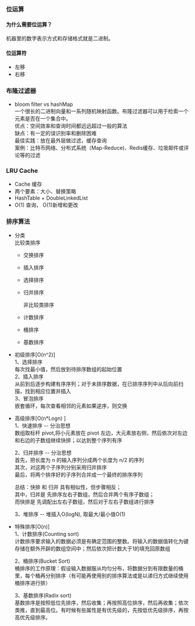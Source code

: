 ### 位运算  
#### 为什么需要位运算？ 
  机器里的数字表示方式和存储格式就是二进制。  

#### 位运算符   
* 左移
* 右移  


### 布隆过滤器
* bloom filter vs hashMap  
	一个很长的二进制向量和一系列随机映射函数。布隆过滤器可以用于检索一个元素是否在一个集合中。  
	优点：空间效率和查询时间都远远超过一般的算法  
	缺点：有一定的误识别率和删除困难  
	最佳实践：放在最外层做过滤，缓存查询  
	案例：比特币网络、分布式系统（Map-Reduce)、Redis缓存、垃圾邮件或评论等的过滤  


### LRU Cache  
* Cache 缓存
* 两个要素：大小、替换策略
* HashTable + DoubleLinkedList  
* O(1) 查询， O(1)新增和更改  


### 排序算法
* 分类  
 	比较类排序  
  
  * 交换排序
  * 插入排序
  * 选择排序
  * 归并排序

  	非比较类排序  

  * 计数排序
  * 桶排序
  * 基数排序  

* 初级排序[O(n^2)]  
	1、选择排序  
		每次找最小值，然后放到待排序数组的起始位置  
	2、插入排序    
		从前到后逐步构建有序序列；对于未排序数据，在已排序序列中从后向前扫描，找到相应位置并插入  
	3、冒泡排序  
		嵌套循环，每次查看相邻的元素如果逆序，则交换  

* 高级排序[O(n*Logn) ]  
	1、快速排序 -- 分治思想   
		数组取标杆 pivot,将小元素放在 pivot 左边，大元素放右侧，然后依次对左边和右边的子数组继续快排；以达到整个序列有序 
 
	2、归并排序 -- 分治思想  
		首先，把长度为 n 的输入序列分成两个长度为 n/2 的序列  
		其次，对这两个子序列分别采用归并排序  
		最后，将两个排序好的子序列合并成一个最终的排序序列

	总结：快排 和 归并 具有相似性，但步骤相反；  
	其中，归并是 先排序左右子数组，然后合并两个有序子数组；   
	而快排是 先调配出左右子数组，然后对于左右子数组进行排序  

	3、堆排序  -- 堆插入O(logN), 取最大/最小值O(1)  
		
* 特殊排序[O(n)]  
	1、计数排序(Counting sort)  
		计数排序要求输入的数据必须是有确定范围的整数。将输入的数据值转化为键存储在额外开辟的数组空间中；然后依次把计数大于1的填充回原数组  

	2、桶排序(Bucket Sort)  
		桶排序的工作原理：假设输入数据服从均匀分布，将数据分到有限数量的桶里，每个桶再分别排序（有可能再使用别的排序算法或是以递归方式继续使用桶排序进行排）  

	3、基数排序(Radix sort)  
		基数排序是按照低位先排序，然后收集；再按照高位排序，然后再收集；依次类推，直到最高位。有时候有些属性是有优先级的，先按低优先级排序，再按高优先级排序。